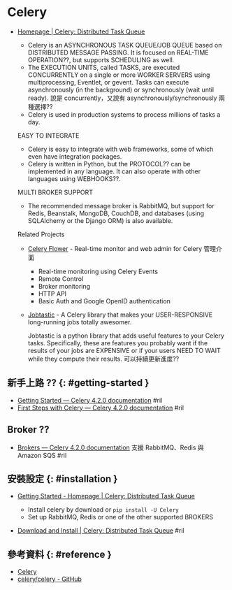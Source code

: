 # Celery

  - [Homepage \| Celery: Distributed Task Queue](http://www.celeryproject.org/)

      - Celery is an ASYNCHRONOUS TASK QUEUE/JOB QUEUE based on DISTRIBUTED MESSAGE PASSING. It is focused on REAL-TIME OPERATION??, but supports SCHEDULING as well.
      - The EXECUTION UNITS, called TASKS, are executed CONCURRENTLY on a single or more WORKER SERVERS using multiprocessing, Eventlet, or gevent. Tasks can execute asynchronously (in the background) or synchronously (wait until ready). 說是 concurrently，又說有 asynchronously/synchronously 兩種選擇??
      - Celery is used in production systems to process millions of tasks a day.

    EASY TO INTEGRATE

      - Celery is easy to integrate with web frameworks, some of which even have integration packages.
      - Celery is written in Python, but the PROTOCOL?? can be implemented in any language. It can also operate with other languages using WEBHOOKS??.

    MULTI BROKER SUPPORT

      - The recommended message broker is RabbitMQ, but support for Redis, Beanstalk, MongoDB, CouchDB, and databases (using SQLAlchemy or the Django ORM) is also available.

    Related Projects

      - [Celery Flower](https://github.com/mher/flower) - Real-time monitor and web admin for Celery 管理介面

          - Real-time monitoring using Celery Events
          - Remote Control
          - Broker monitoring
          - HTTP API
          - Basic Auth and Google OpenID authentication

      - [Jobtastic](http://policystat.github.io/jobtastic/) - A Celery library that makes your USER-RESPONSIVE long-running jobs totally awesomer.

        Jobtastic is a python library that adds useful features to your Celery tasks. Specifically, these are features you probably want if the results of your jobs are EXPENSIVE or if your users NEED TO WAIT while they compute their results. 可以持續更新進度??

## 新手上路 ?? {: #getting-started }

  - [Getting Started — Celery 4\.2\.0 documentation](http://docs.celeryproject.org/en/latest/getting-started/index.html) #ril
  - [First Steps with Celery — Celery 4\.2\.0 documentation](http://docs.celeryproject.org/en/latest/getting-started/first-steps-with-celery.html) #ril

## Broker ??

  - [Brokers — Celery 4\.2\.0 documentation](http://docs.celeryproject.org/en/latest/getting-started/brokers/) 支援 RabbitMQ、Redis 與 Amazon SQS #ril

## 安裝設定 {: #installation }

  - [Getting Started - Homepage \| Celery: Distributed Task Queue](http://www.celeryproject.org/#getStarted)

      - Install celery by download or `pip install -U Celery`
      - Set up RabbitMQ, Redis or one of the other supported BROKERS

  - [Download and Install \| Celery: Distributed Task Queue](http://www.celeryproject.org/install/) #ril

## 參考資料 {: #reference }

  - [Celery](http://www.celeryproject.org/)
  - [celery/celery - GitHub](https://github.com/celery/celery)
